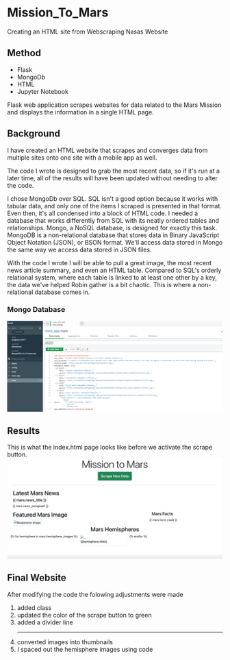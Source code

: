 # Mission_To_Mars
Creating an HTML site from Webscraping Nasas Website

## Method
* Flask
* MongoDb
* HTML
* Jupyter Notebook


Flask web application scrapes websites for data related to the Mars Mission and displays the information in a single HTML page.

## Background

I have created an HTML website that scrapes and converges data from multiple sites onto one site with a mobile app as well. 

The code I wrote is designed to grab the most recent data, so if it's run at a later time, all of the results will have been updated without needing to alter the code.

I chose MongoDb over SQL. SQL isn't a good option because it works with tabular data, and only one of the items I scraped is presented in that format. Even then, it's all condensed into a block of HTML code.
I needed a database that works differently from SQL with its neatly ordered tables and relationships. Mongo, a NoSQL database, is designed for exactly this task. MongoDB is a non-relational database that stores data in Binary JavaScript Object Notation (JSON), or BSON format. We'll access data stored in Mongo the same way we access data stored in JSON files.



With the code I wrote I will be able to pull a great image, the most recent news article summary, and even an HTML table. Compared to SQL's orderly relational system, where each table is linked to at least one other by a key, the data we've helped Robin gather is a bit chaotic. This is where a non-relational database comes in.

### Mongo Database
![mongo](https://github.com/Solrys/Mission_To_Mars/blob/main/images/MongoDB.PNG.png)

## Results
This is what the index.html page looks like before we activate the scrape button. 
![scrape](https://github.com/Solrys/Mission_To_Mars/blob/main/images/Screen%20Shot%202021-03-07%20at%209.34.56%20AM.png)

## Final Website
After modifying the code the folowing adjustments were made
1) added class
2) updated the color of the scrape button to green
3) added a divider line <hr class="my-4">
4) converted images into thumbnails
5) I spaced out the hemisphere images using code  <div class="col-xs-6 col-sm-3"> 



